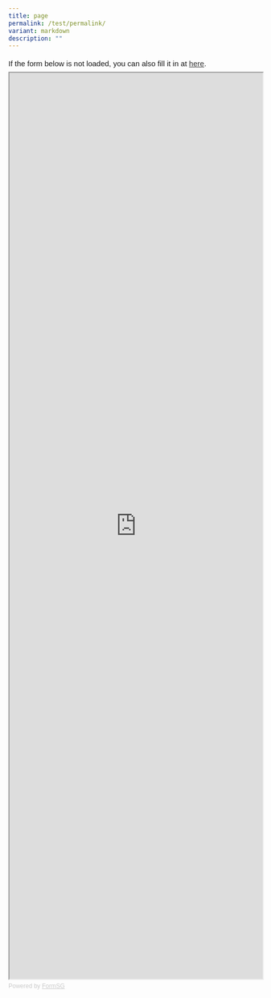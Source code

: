 ```yaml
---
title: page
permalink: /test/permalink/
variant: markdown
description: ""
---
```

<div style="font-family:Sans-Serif;font-size:15px;color:#000;opacity:0.9;padding-top:5px;padding-bottom:8px">If the form below is not loaded, you can also fill it in at <a href="https://form.gov.sg/65b28a396f26938cf7d90f6f">here</a>.</div>

<!-- Change the width and height values to suit you best -->
<iframe style="width:100%;height:1800px" src="https://form.gov.sg/65b28a396f26938cf7d90f6f" id="iframe"></iframe>

<div style="font-family:Sans-Serif;font-size:12px;color:#999;opacity:0.5;padding-top:5px">Powered by <a style="color: #999" href="https://form.gov.sg">FormSG</a></div>